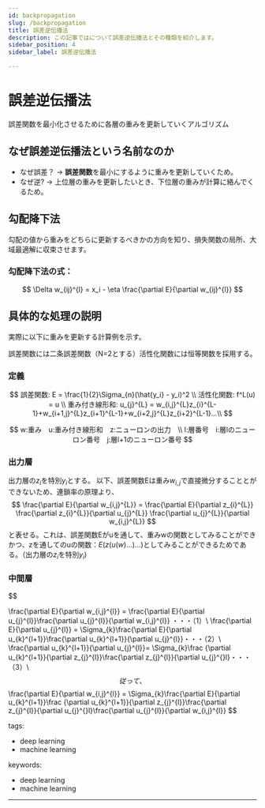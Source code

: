 ```yaml
---
id: backpropagation
slug: /backpropagation
title: 誤差逆伝播法
description: この記事ではについて誤差逆伝播法とその種類を紹介します。
sidebar_position: 4
sidebar_label: 誤差逆伝播法

---
```

# 誤差逆伝播法
誤差関数を最小化させるために各層の重みを更新していくアルゴリズム

## なぜ誤差逆伝播法という名前なのか
 - なぜ誤差？ -> **誤差関数**を最小にするように重みを更新していくため。
 - なぜ逆? -> 上位層の重みを更新したいとき、下位層の重みが計算に絡んでくるため。


## 勾配降下法
勾配の値から重みをどちらに更新するべきかの方向を知り、損失関数の局所、大域最適解に収束させます。

### 勾配降下法の式：
$$ 
\Delta w_{ij}^{l} =  x_i - \eta \frac{\partial E}{\partial w_{ij}^{l}} 
$$

## 具体的な処理の説明
実際に以下に重みを更新する計算例を示す。

誤差関数には二条誤差関数（N=2とする）活性化関数には恒等関数を採用する。

### 定義
$$
誤差関数: E = \frac{1}{2}\Sigma_{n}(\hat{y_i} - y_i)^2 \\
活性化関数: f^L(u) = u \\
重み付き線形和: u_{j}^{L} = w_{i,j}^{L}z_{i}^{L-1}+w_{i+1,j}^{L}z_{i+1}^{L-1}+w_{i+2,j}^{L}z_{i+2}^{L-1}...\\
$$

$$
w:重み　u:重み付き線形和　z:ニューロンの出力　\\ 
l:層番号　i:層lのニューロン番号　j:層l+1のニューロン番号 
$$

### 出力層

出力層の$z_i$を特別$y_i$とする。
以下、誤差関数Eは重み$w_{i,j}$で直接微分することとができないため、連鎖率の原理より、
$$
\frac{\partial E}{\partial w_{i,j}^{L}} = \frac{\partial E}{\partial z_{i}^{L}} \frac{\partial z_{i}^{L}}{\partial u_{j}^{L}} \frac{\partial u_{j}^{L}}{\partial w_{i,j}^{L}}
$$
と表せる。これは、誤差関数Eがuを通して、重みwの関数としてみることができかつ、zを通してのuの関数：$E(z(u(w)...)...)$としてみることができるためである。（出力層の$z_i$を特別$y_i$)


### 中間層

$$

\frac{\partial E}{\partial w_{i,j}^{l}} = \frac{\partial E}{\partial u_{j}^{l}}\frac{\partial u_{j}^{l}}{\partial w_{i,j}^{l}} ・・・（1）\\
\frac{\partial E}{\partial u_{j}^{l}} = \Sigma_{k}\frac{\partial E}{\partial u_{k}^{l+1}}\frac{\partial u_{k}^{l+1}}{\partial u_{j}^{l}}・・・（2）\\
\frac{\partial u_{k}^{l+1}}{\partial u_{j}^{l}}= \Sigma_{k}\frac {\partial u_{k}^{l+1}}{\partial z_{j}^{l}}\frac{\partial z_{j}^{l}}{\partial u_{j}^{}l}・・・　（3）\\
$$
従って、
$$
\frac{\partial E}{\partial w_{i,j}^{l}} =  \Sigma_{k}\frac{\partial E}{\partial u_{k}^{l+1}}\frac {\partial u_{k}^{l+1}}{\partial z_{j}^{l}}\frac{\partial z_{j}^{l}}{\partial u_{j}^{}l}\frac{\partial u_{j}^{l}}{\partial w_{i,j}^{l}}
$$



tags:
  - deep learning
  - machine learning

keywords:
  - deep learning
  - machine learning
---